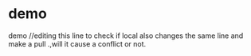 # demo
demo //editing this line to check if local also changes the same line and make a pull .,will it cause a conflict or not.
